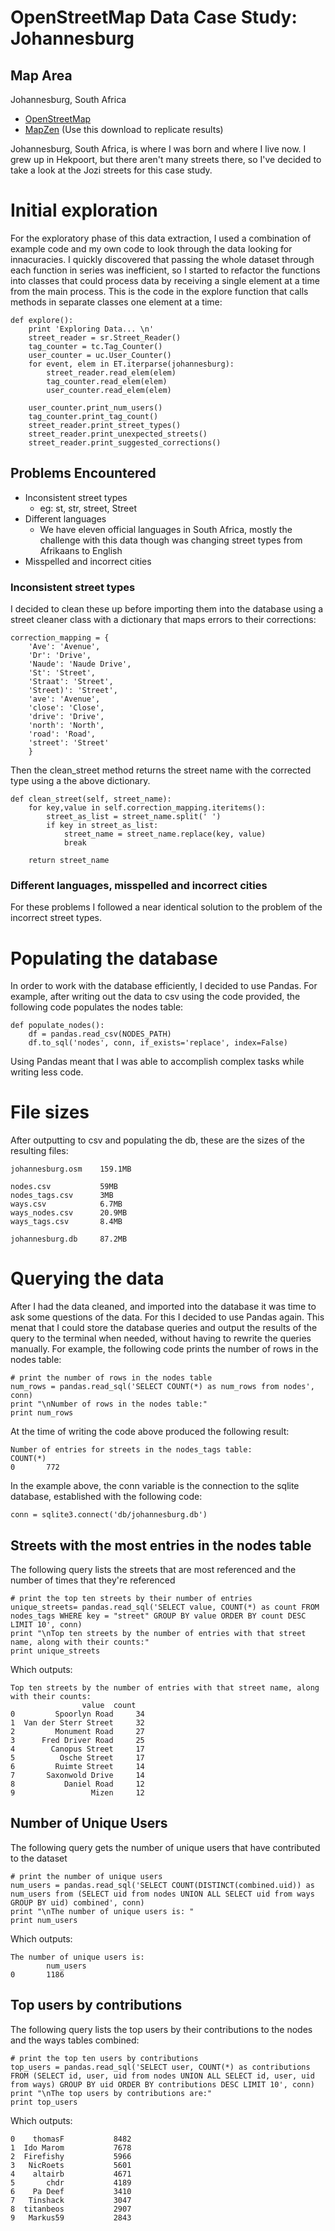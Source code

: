 # OpenStreetMap Data Case Study: Johannesburg

## Map Area

Johannesburg, South Africa

* [OpenStreetMap](https://www.openstreetmap.org/search?query=johannesburg#map=12/-26.2023/28.0436)
* [MapZen](https://mapzen.com/data/metro-extracts/metro/johannesburg_south-africa/) (Use this download to replicate results)

Johannesburg, South Africa, is where I was born and where I live now. I grew up in Hekpoort, but there aren't many streets there, so I've decided to take a look at the Jozi streets for this case study.

# Initial exploration

For the exploratory phase of this data extraction, I used a combination of example code and my own code to look through the data looking for innacuracies. I quickly discovered that passing the whole dataset through each function in series was inefficient, so I started to refactor the functions into classes that could process data by receiving a single element at a time from the main process. This is the code in the explore function that calls methods in separate classes one element at a time:

    def explore():
        print 'Exploring Data... \n'
        street_reader = sr.Street_Reader()
        tag_counter = tc.Tag_Counter()
        user_counter = uc.User_Counter()
        for event, elem in ET.iterparse(johannesburg):
            street_reader.read_elem(elem)
            tag_counter.read_elem(elem)
            user_counter.read_elem(elem)

        user_counter.print_num_users()
        tag_counter.print_tag_count()
        street_reader.print_street_types()
        street_reader.print_unexpected_streets()
        street_reader.print_suggested_corrections()

## Problems Encountered

* Inconsistent street types
    * eg: st, str, street, Street
* Different languages
    * We have eleven official languages in South Africa, mostly the challenge with this data though was changing street types from Afrikaans to English
* Misspelled and incorrect cities

### Inconsistent street types

I decided to clean these up before importing them into the database using a street cleaner class with a dictionary that maps errors to their corrections:

    correction_mapping = {
        'Ave': 'Avenue',
        'Dr': 'Drive',
        'Naude': 'Naude Drive',
        'St': 'Street',
        'Straat': 'Street',
        'Street)': 'Street',
        'ave': 'Avenue',
        'close': 'Close',
        'drive': 'Drive',
        'north': 'North',
        'road': 'Road',
        'street': 'Street'
        }

Then the clean_street method returns the street name with the corrected type using a the above dictionary.

    def clean_street(self, street_name):
        for key,value in self.correction_mapping.iteritems():
            street_as_list = street_name.split(' ')
            if key in street_as_list:
                street_name = street_name.replace(key, value)
                break

        return street_name

### Different languages, misspelled and incorrect cities
For these problems I followed a near identical solution to the problem of the incorrect street types.

# Populating the database

In order to work with the database efficiently, I decided to use Pandas. For example, after writing out the data to csv using the code provided, the following code populates the nodes table:

    def populate_nodes():
        df = pandas.read_csv(NODES_PATH)
        df.to_sql('nodes', conn, if_exists='replace', index=False)

Using Pandas meant that I was able to accomplish complex tasks while writing less code.

# File sizes

After outputting to csv and populating the db, these are the sizes of the resulting files:

    johannesburg.osm    159.1MB

    nodes.csv           59MB
    nodes_tags.csv      3MB
    ways.csv            6.7MB
    ways_nodes.csv      20.9MB
    ways_tags.csv       8.4MB

    johannesburg.db     87.2MB

# Querying the data

After I had the data cleaned, and imported into the database it was time to ask some questions of the data. For this I decided to use Pandas again. This menat that I could store the database queries and output the results of the query to the terminal when needed, without having to rewrite the queries manually. For example, the following code prints the number of rows in the nodes table:

    # print the number of rows in the nodes table
    num_rows = pandas.read_sql('SELECT COUNT(*) as num_rows from nodes', conn)
    print "\nNumber of rows in the nodes table:"
    print num_rows

At the time of writing the code above produced the following result:

    Number of entries for streets in the nodes_tags table:
    COUNT(*)
    0       772

In the example above, the conn variable is the connection to the sqlite database, established with the following code:

    conn = sqlite3.connect('db/johannesburg.db')

## Streets with the most entries in the nodes table

The following query lists the streets that are most referenced and the number of times that they're referenced

    # print the top ten streets by their number of entries
    unique_streets= pandas.read_sql('SELECT value, COUNT(*) as count FROM nodes_tags WHERE key = "street" GROUP BY value ORDER BY count DESC LIMIT 10', conn)
    print "\nTop ten streets by the number of entries with that street name, along with their counts:"
    print unique_streets

Which outputs:

    Top ten streets by the number of entries with that street name, along with their counts:
                    value  count
    0         Spoorlyn Road     34
    1  Van der Sterr Street     32
    2         Monument Road     27
    3      Fred Driver Road     25
    4        Canopus Street     17
    5          Osche Street     17
    6         Ruimte Street     14
    7       Saxonwold Drive     14
    8           Daniel Road     12
    9                 Mizen     12


## Number of Unique Users

The following query gets the number of unique users that have contributed to the dataset

    # print the number of unique users
    num_users = pandas.read_sql('SELECT COUNT(DISTINCT(combined.uid)) as num_users from (SELECT uid from nodes UNION ALL SELECT uid from ways GROUP BY uid) combined', conn)
    print "\nThe number of unique users is: "
    print num_users

Which outputs:

    The number of unique users is:
            num_users
    0       1186

## Top users by contributions

The following query lists the top users by their contributions to the nodes and the ways tables combined:

    # print the top ten users by contributions
    top_users = pandas.read_sql('SELECT user, COUNT(*) as contributions FROM (SELECT id, user, uid from nodes UNION ALL SELECT id, user, uid from ways) GROUP BY uid ORDER BY contributions DESC LIMIT 10', conn)
    print "\nThe top users by contributions are:"
    print top_users

Which outputs:

    0    thomasF           8482
    1  Ido Marom           7678
    2  Firefishy           5966
    3   NicRoets           5601
    4    altairb           4671
    5       chdr           4189
    6    Pa Deef           3410
    7   Tinshack           3047
    8  titanbeos           2907
    9   Markus59           2843